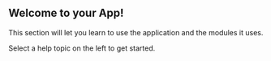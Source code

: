 ## Welcome to your App!

This section will let you learn to use the application and the modules it uses.

Select a help topic on the left to get started.